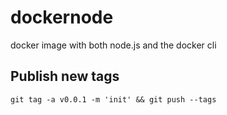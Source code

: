 # dockernode

docker image with both node.js and the docker cli

## Publish new tags

```
git tag -a v0.0.1 -m 'init' && git push --tags
```
